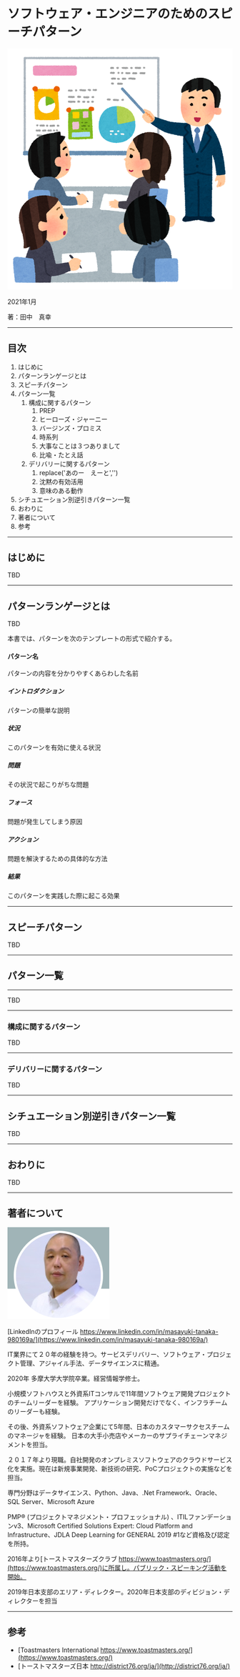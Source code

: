 # ソフトウェア・エンジニアのためのスピーチパターン
  
![表紙](images/kaigi_man.png)
  
2021年1月
  
著：田中　真幸
  
---
  
## 目次
  
1. はじめに
1. パターンランゲージとは
1. スピーチパターン
1. パターン一覧
    1. 構成に関するパターン
        1. PREP
        1. ヒーローズ・ジャーニー
        1. バージンズ・プロミス
        1. 時系列
        1. 大事なことは３つありまして
        1. 比喩・たとえ話
    1. デリバリーに関するパターン
        1. replace('あのー　えーと','')
        1. 沈黙の有効活用
        1. 意味のある動作
1. シチュエーション別逆引きパターン一覧
1. おわりに
1. 著者について
1. 参考
  
---
    
## はじめに
  
TBD
  
---
  
## パターンランゲージとは
  
TBD
  
本書では、パターンを次のテンプレートの形式で紹介する。
  
#### パターン名
  
パターンの内容を分かりやすくあらわした名前
  
##### イントロダクション
  
パターンの簡単な説明
  
##### 状況
  
このパターンを有効に使える状況
  
##### 問題
  
その状況で起こりがちな問題
  
##### フォース
  
問題が発生してしまう原因
  
##### アクション
  
問題を解決するための具体的な方法
  
##### 結果
  
このパターンを実践した際に起こる効果
  
---
  
## スピーチパターン

TBD

---  
  
## パターン一覧
  
---
  
TBD
  
---
  
### 構成に関するパターン
  
TBD
  
---
  
### デリバリーに関するパターン
  
TBD
  
---
  
## シチュエーション別逆引きパターン一覧
  
TBD
  
---
  
## おわりに
  
TBD
  
---
  
## 著者について
  
![Profile](images/profile.png)
  
 [LinkedInのプロフィール https://www.linkedin.com/in/masayuki-tanaka-980169a/](https://www.linkedin.com/in/masayuki-tanaka-980169a/) 
  
IT業界にて２０年の経験を持つ。サービスデリバリー、ソフトウェア・プロジェクト管理、アジャイル手法、データサイエンスに精通。
  
2020年 多摩大学大学院卒業。経営情報学修士。
  
小規模ソフトハウスと外資系ITコンサルで11年間ソフトウェア開発プロジェクトのチームリーダーを経験。
アプリケーション開発だけでなく、インフラチームのリーダーも経験。
  
その後、外資系ソフトウェア企業にて5年間、日本のカスタマーサクセスチームのマネージャを経験。
日本の大手小売店やメーカーのサプライチェーンマネジメントを担当。
  
２０１７年より現職。自社開発のオンプレミスソフトウェアのクラウドサービス化を実施。現在は新規事業開発、新技術の研究、PoCプロジェクトの実施などを担当。

専門分野はデータサイエンス、Python、Java、.Net Framework、Oracle、SQL Server、Microsoft Azure
  
PMP&reg; (プロジェクトマネジメント・プロフェッショナル) 、ITILファンデーションv3、Microsoft Certified Solutions Expert: Cloud Platform and Infrastructure、JDLA Deep Learning for GENERAL 2019 #1など資格及び認定を所持。
  

2016年より[トーストマスターズクラブ https://www.toastmasters.org/](https://www.toastmasters.org/)に所属し。パブリック・スピーキング活動を開始。
  
2019年日本支部のエリア・ディレクター。2020年日本支部のディビジョン・ディレクターを担当
  
---
  
## 参考
  
- [Toastmasters International https://www.toastmasters.org/](https://www.toastmasters.org/)
- [トーストマスターズ日本 http://district76.org/ja/](http://district76.org/ja/)
